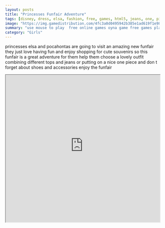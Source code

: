 ```yaml
---
layout: posts
title: "Princesses Funfair Adventure"
tags: [disney, dress, elsa, fashion, free, games, html5, jeans, one, piece, pocahontas, princess, shopping, toys, crop, top, free, online, games, oyna, game, free, games, play, play, games]
image: "https://img.gamedistribution.com/4fc3a0d0495942b385e1ad619f1e981d.jpg"
summary: "use mouse to play  free online games oyna game free games play play games"
category: "Girls"
---
```


princesses elsa and pocahontas are going to visit an amazing new funfair they just love having fun and enjoy shopping for cute souvenirs so this funfair is a great adventure for them help them choose a lovely outfit combining different tops and jeans or putting on a nice one piece and don t forget about shoes and accessories enjoy the funfair

<iframe width="100%" height="480px;" src="https://html5.gamedistribution.com/4fc3a0d0495942b385e1ad619f1e981d/"></iframe>